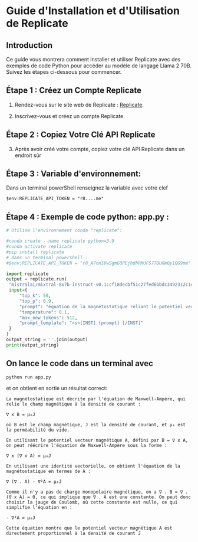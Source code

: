 

# Guide d'Installation et d'Utilisation de Replicate

## Introduction

Ce guide vous montrera comment installer et utiliser Replicate avec des exemples de code Python pour accéder au modèle de langage Llama 2 70B. Suivez les étapes ci-dessous pour commencer.

## Étape 1 : Créez un Compte Replicate

1. Rendez-vous sur le site web de Replicate : [Replicate](https://lifeboat.replicate.dev/).

2. Inscrivez-vous et créez un compte Replicate.

## Étape 2 : Copiez Votre Clé API Replicate

3. Après avoir créé votre compte, copiez votre clé API Replicate dans un endroit sûr

## Étape 3 : Variable d'environnement:
Dans un terminal powerShell  renseignez la variable avec votre clef
```
$env:REPLICATE_API_TOKEN = "r8....me" 
```
## Étape 4 : Exemple de code python: app.py :
   ```python
# Utilise l'environnement conda "replicate":

#conda create --name replicate python=3.9
#conda activate replicate
#pip install replicate
# dans un terminal powershell : 
#$env:REPLICATE_API_TOKEN = "r8_A7on1VwSgmGOPEjhdhRMUFS7TQUGWQy1QG9me"

import replicate
output = replicate.run(
    "mistralai/mixtral-8x7b-instruct-v0.1:cf18decbf51c27fed6bbdc3492312c1c903222a56e3fe9ca02d6cbe5198afc10",
    input={
        "top_k": 50,
        "top_p": 0.9,
        "prompt": "équation de la magnétostatique reliant le potentiel vecteur magnétique à la densité de courant. Raisonne pas à pas mais soit très concis: les formules sans commentaire",
        "temperature": 0.1,
        "max_new_tokens": 512,
        "prompt_template": "<s>[INST] {prompt} [/INST]"
    }
)
output_string = ''.join(output)
print(output_string)
```

## On lance le code dans un terminal avec
```Python
python run app.py
```
et on obtient en sortie un résultat correct:
```
La magnétostatique est décrite par l'équation de Maxwell-Ampère, qui relie le champ magnétique à la densité de courant :

∇ x B = μ₀J

où B est le champ magnétique, J est la densité de courant, et μ₀ est la perméabilité du vide.

En utilisant le potentiel vecteur magnétique A, défini par B = ∇ x A, on peut réécrire l'équation de Maxwell-Ampère sous la forme :   

∇ x (∇ x A) = μ₀J

En utilisant une identité vectorielle, on obtient l'équation de la magnétostatique en termes de A :

∇ (∇ . A) - ∇²A = μ₀J

Comme il n'y a pas de charge monopolaire magnétique, on a ∇ . B = ∇ . (∇ x A) = 0, ce qui implique que ∇ . A est une constante. On peut donc choisir la jauge de Coulomb, où cette constante est nulle, ce qui simplifie l'équation en :

- ∇²A = μ₀J

Cette équation montre que le potentiel vecteur magnétique A est directement proportionnel à la densité de courant J
```

